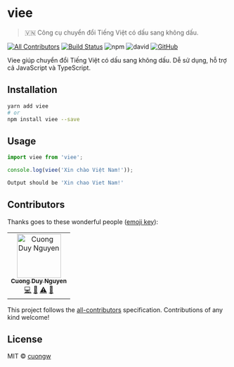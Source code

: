 # viee

> 🇻🇳 Công cụ chuyển đổi Tiếng Việt có dấu sang không dấu.

[![All Contributors](https://img.shields.io/badge/all_contributors-1-orange.svg)](#contributors)
[![Build Status](https://travis-ci.com/cuongw/viee.svg?branch=master)](https://travis-ci.com/cuongw/viee)
![npm](https://img.shields.io/npm/v/viee.svg)
![david](https://img.shields.io/david/cuongw/viee.svg)
[![GitHub](https://img.shields.io/github/license/cuongw/viee.svg)](https://github.com/cuongw/viee/blob/master/LICENSE)

Viee giúp chuyển đổi Tiếng Việt có dấu sang không dấu. Dễ sử dụng, hỗ trợ cả JavaScript và TypeScript.

## Installation

```sh
yarn add viee
# or
npm install viee --save
```

## Usage

```javascript
import viee from 'viee';

console.log(viee('Xin chào Việt Nam!'));
```

```sh
Output should be 'Xin chao Viet Nam!'
```

## Contributors

Thanks goes to these wonderful people ([emoji key](https://allcontributors.org/docs/en/emoji-key)):

<!-- ALL-CONTRIBUTORS-LIST:START - Do not remove or modify this section -->
<!-- prettier-ignore -->
<table><tr><td align="center"><a href="http://cuongw.me"><img src="https://avatars0.githubusercontent.com/u/34389409?v=4" width="100px;" alt="Cuong Duy Nguyen"/><br /><sub><b>Cuong Duy Nguyen</b></sub></a><br /><a href="https://github.com/cuongw/viee/commits?author=cuongw" title="Code">💻</a> <a href="https://github.com/cuongw/viee/commits?author=cuongw" title="Documentation">📖</a> <a href="https://github.com/cuongw/viee/commits?author=cuongw" title="Tests">⚠️</a> <a href="#review-cuongw" title="Reviewed Pull Requests">👀</a></td></tr></table>

<!-- ALL-CONTRIBUTORS-LIST:END -->

This project follows the [all-contributors](https://github.com/all-contributors/all-contributors) specification. Contributions of any kind welcome!

## License

MIT © [cuongw](https://github.com/cuongw)
